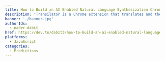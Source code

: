 ```yaml
---
title: How to Build an AI Enabled Natural Language Synthesization Chrome Extension
description: 'Transilator is a Chrome extension that translates and then synthesizes text on your screen to natural sounding speech. In this tutorial, I will show you how I built it.'
banner: './banner.jpg'
authorIds:
  - nader-dabit
href: https://dev.to/dabit3/how-to-build-an-ai-enabled-natural-language-synthesization-chrome-extension-1bhl
platforms:
  - JavaScript
categories:
  - Predictions
---
```

